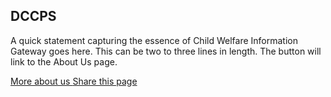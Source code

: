 <section class="usa-hero hero-landing ocs-hero" aria-label="Introduction">
  <div class="grid-container">
    <div class="text-img-container">
        <div>
            <h1 class="usa-hero__heading">
                <span class="usa-hero__heading--alt">DCCPS</span>
            </h1> 
            <p>A quick statement capturing the essence of Child Welfare Information Gateway goes here. This can be two to three lines in length. The button will link to the About Us page.</p>
            <div class="hero-btns">
                <a class="usa-button hero-landing-button"
                href="{{ hero.button.href | relative_url }}">
                More about us
                </a>
                <a class="share-page" href="">
                Share this page <i class="fa-solid fa-share-nodes"></i>
                </a>
            </div>
        </div>
        <div class="hero-image"></div>
    </div>
  </div>
</section>